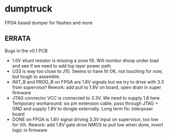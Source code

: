 # dumptruck
FPGA based dumper for flashes and more

## ERRATA

Bugs in the v0.1 PCB

* 1.0V shunt resistor is missing a zone fill. Will monitor droop under load and see if we need to add top layer power path.
* U33 is way too close to J10. Seems to have fit OK, not touching for now, but tough to assemble.
* INIT_B and PROG_B on FPGA are 1.8V signals but we try to drive with 3.3 from supervisor! Rework: add pull to 1.8V on board, open drain in super firmware
* JTAG connector VCC is connected to 3.3V. We need to supply 1.8 here. Temporary workaround: six pin extension cable, pass through JTAG + GND and supply 1.8V to dongle externally. Long term fix: interposer board
* DONE on FPGA is 1.8V signal driving 3.3V input on supervisor, too low for Vih. Rework: add 1.8V gate drive NMOS to pull low when done, invert logic in firmware
